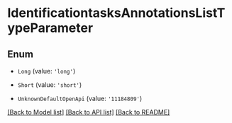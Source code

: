 # IdentificationtasksAnnotationsListTypeParameter


## Enum

* `Long` (value: `'long'`)

* `Short` (value: `'short'`)

* `UnknownDefaultOpenApi` (value: `'11184809'`)

[[Back to Model list]](../README.md#documentation-for-models) [[Back to API list]](../README.md#documentation-for-api-endpoints) [[Back to README]](../README.md)
